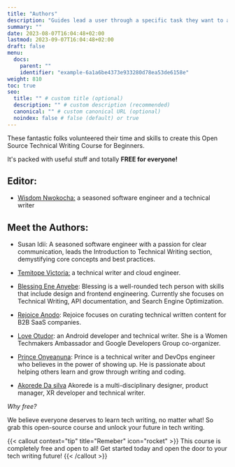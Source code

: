 ```yaml
---
title: "Authors"
description: "Guides lead a user through a specific task they want to accomplish, often with a sequence of steps."
summary: ""
date: 2023-08-07T16:04:48+02:00
lastmod: 2023-09-07T16:04:48+02:00
draft: false
menu:
  docs:
    parent: ""
    identifier: "example-6a1a6be4373e933280d78ea53de6158e"
weight: 810
toc: true
seo:
  title: "" # custom title (optional)
  description: "" # custom description (recommended)
  canonical: "" # custom canonical URL (optional)
  noindex: false # false (default) or true
---
```


These fantastic folks volunteered their time and skills to create this Open Source Technical Writing Course for Beginners.

It's packed with useful stuff and totally **FREE for everyone!**

## Editor:

- [Wisdom Nwokocha:](https://www.linkedin.com/in/joklinztech) a seasoned software engineer and a technical writer

## Meet the Authors:

- Susan Idii: A seasoned software engineer with a passion for clear communication, leads the Introduction to Technical Writing section, demystifying core concepts and best practices.

- [Temitope Victoria:](https://www.linkedin.com/in/temitope-victoria/) a technical writer and cloud engineer.

- [Blessing Ene Anyebe](https://www.linkedin.com/in/anyebe-blessing-ene-kwennb/): Blessing is a well-rounded tech person with skills that include design and frontend engineering. Currently she focuses on Technical Writing, API documentation, and Search Engine Optimization.

- [Rejoice Anodo](https://linktr.ee/rejoiceanodo): Rejoice focuses on curating technical written content for B2B SaaS companies.

- [Love Otudor](https://www.linkedin.com/in/loveotudor/): an Android developer and technical writer. She is a Women Techmakers Ambassador and Google Developers Group co-organizer.

- [Prince Onyeanuna](https://www.linkedin.com/in/prince-onyeanuna-607352246/): Prince is a technical writer and DevOps engineer who believes in the power of showing up. He is passionate about helping others learn and grow through writing and coding.

- [Akorede Da silva](https://www.linkedin.com/in/akorede-dasilva/) Akorede is a multi-disciplinary designer, product manager, XR developer and technical writer.

_Why free?_

We believe everyone deserves to learn tech writing, no matter what! So grab this open-source course and unlock your future in tech writing.

{{< callout context="tip" title="Remeber" icon="rocket" >}}
This course is completely free and open to all! Get started today and open the door to your tech writing future!
{{< /callout >}}
